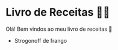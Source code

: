 # Livro de Receitas :woman_cook:

Olá! Bem vindos ao meu livro de receitas :wave:

- Strogonoff de frango

  
